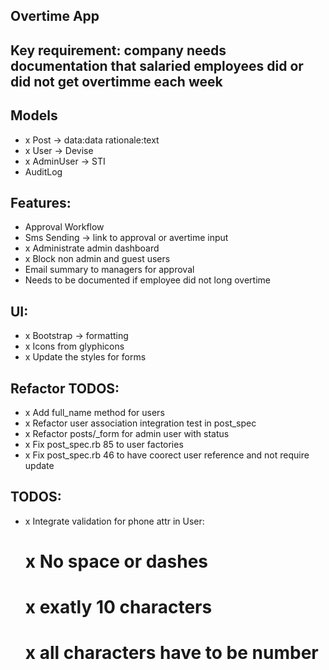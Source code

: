 ## Overtime App

## Key requirement: company needs documentation that salaried employees did or did not get overtimme each week

## Models

- x Post -> data:data rationale:text
- x User -> Devise
- x AdminUser -> STI
- AuditLog

## Features:

- Approval Workflow
- Sms Sending -> link to approval or avertime input
- x Administrate admin dashboard
- x Block non admin and guest users
- Email summary to managers for approval
- Needs to be documented if employee did not long overtime

## UI:

- x Bootstrap -> formatting
- x Icons from glyphicons
- x Update the styles for forms

## Refactor TODOS:
- x Add full_name method for users
- x Refactor user association integration test in post_spec
- x Refactor posts/_form for admin user with status
- x Fix post_spec.rb 85  to user factories
- x Fix post_spec.rb 46  to have coorect user reference and not require update

## TODOS:
- x Integrate validation for phone attr in User:
	# x No space or dashes
	# x exatly 10 characters
	# x all characters have to be number
